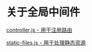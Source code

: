# 关于全局中间件

[controller.js - 用于注册路由](https://github.com/AaronKwong929/blog-2.0/blob/master/src/middlewares/controller.js)

[static-files.js - 用于处理静态资源](https://github.com/AaronKwong929/blog-2.0/blob/master/src/middlewares/static-files.js)
